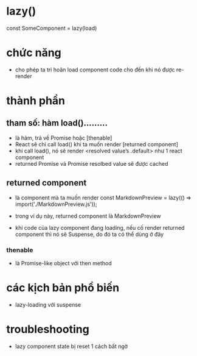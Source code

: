 # lazy()

const SomeComponent = lazy(load)

# chức năng

- cho phép ta trì hoãn load component code cho đến khi nó được re-render

# thành phần

## tham số: hàm load().........

- là hàm, trả về Promise hoặc [thenable]
- React sẽ chỉ call load() khi ta muốn render [returned component]
- khi call load(), nó sẽ render <resolved value’s .default> như 1 react component
- returned Promise và Promise resolbed value sẽ được cached

## returned component

- là component mà ta muốn render
  const MarkdownPreview = lazy(() => import('./MarkdownPreview.js'));
- trong ví dụ này, returned component là MarkdownPreview

- khi code của lazy component đang loading, nếu cố render returned component thì nó sẽ Suspense, do đó ta có thể dùng <Suspense> ở đây

### thenable

- là Promise-like object với then method

# các kịch bản phổ biến
- lazy-loading với suspense

# troubleshooting
- lazy component state bị reset 1 cách bất ngờ
<!-- https://react.dev/reference/react/lazy#my-lazy-components-state-gets-reset-unexpectedly -->